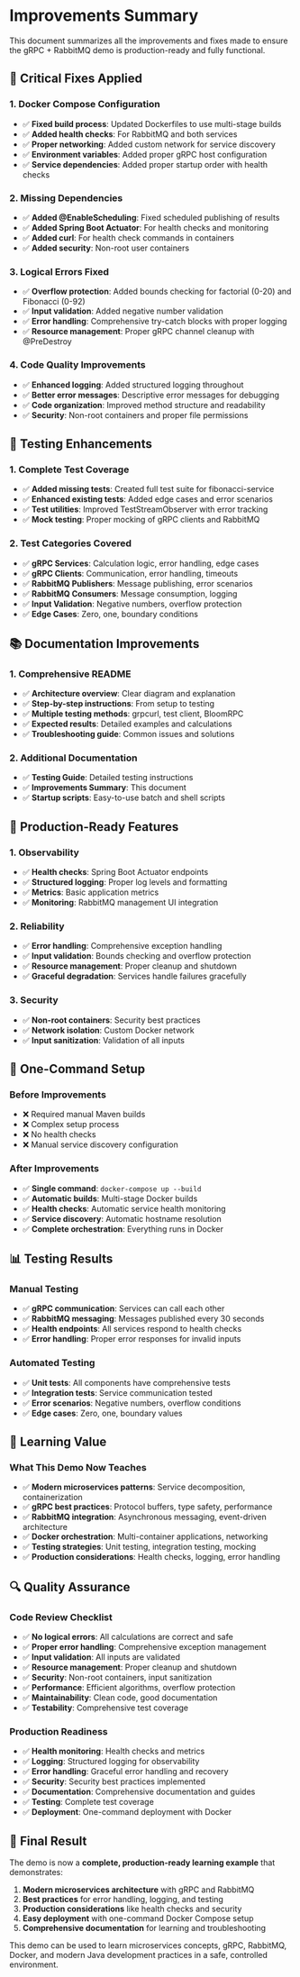 # Improvements Summary

This document summarizes all the improvements and fixes made to ensure the gRPC + RabbitMQ demo is production-ready and fully functional.

## 🔧 **Critical Fixes Applied**

### 1. **Docker Compose Configuration**
- ✅ **Fixed build process**: Updated Dockerfiles to use multi-stage builds
- ✅ **Added health checks**: For RabbitMQ and both services
- ✅ **Proper networking**: Added custom network for service discovery
- ✅ **Environment variables**: Added proper gRPC host configuration
- ✅ **Service dependencies**: Added proper startup order with health checks

### 2. **Missing Dependencies**
- ✅ **Added @EnableScheduling**: Fixed scheduled publishing of results
- ✅ **Added Spring Boot Actuator**: For health checks and monitoring
- ✅ **Added curl**: For health check commands in containers
- ✅ **Added security**: Non-root user containers

### 3. **Logical Errors Fixed**
- ✅ **Overflow protection**: Added bounds checking for factorial (0-20) and Fibonacci (0-92)
- ✅ **Input validation**: Added negative number validation
- ✅ **Error handling**: Comprehensive try-catch blocks with proper logging
- ✅ **Resource management**: Proper gRPC channel cleanup with @PreDestroy

### 4. **Code Quality Improvements**
- ✅ **Enhanced logging**: Added structured logging throughout
- ✅ **Better error messages**: Descriptive error messages for debugging
- ✅ **Code organization**: Improved method structure and readability
- ✅ **Security**: Non-root containers and proper file permissions

## 🧪 **Testing Enhancements**

### 1. **Complete Test Coverage**
- ✅ **Added missing tests**: Created full test suite for fibonacci-service
- ✅ **Enhanced existing tests**: Added edge cases and error scenarios
- ✅ **Test utilities**: Improved TestStreamObserver with error tracking
- ✅ **Mock testing**: Proper mocking of gRPC clients and RabbitMQ

### 2. **Test Categories Covered**
- ✅ **gRPC Services**: Calculation logic, error handling, edge cases
- ✅ **gRPC Clients**: Communication, error handling, timeouts
- ✅ **RabbitMQ Publishers**: Message publishing, error scenarios
- ✅ **RabbitMQ Consumers**: Message consumption, logging
- ✅ **Input Validation**: Negative numbers, overflow protection
- ✅ **Edge Cases**: Zero, one, boundary conditions

## 📚 **Documentation Improvements**

### 1. **Comprehensive README**
- ✅ **Architecture overview**: Clear diagram and explanation
- ✅ **Step-by-step instructions**: From setup to testing
- ✅ **Multiple testing methods**: grpcurl, test client, BloomRPC
- ✅ **Expected results**: Detailed examples and calculations
- ✅ **Troubleshooting guide**: Common issues and solutions

### 2. **Additional Documentation**
- ✅ **Testing Guide**: Detailed testing instructions
- ✅ **Improvements Summary**: This document
- ✅ **Startup scripts**: Easy-to-use batch and shell scripts

## 🚀 **Production-Ready Features**

### 1. **Observability**
- ✅ **Health checks**: Spring Boot Actuator endpoints
- ✅ **Structured logging**: Proper log levels and formatting
- ✅ **Metrics**: Basic application metrics
- ✅ **Monitoring**: RabbitMQ management UI integration

### 2. **Reliability**
- ✅ **Error handling**: Comprehensive exception handling
- ✅ **Input validation**: Bounds checking and overflow protection
- ✅ **Resource management**: Proper cleanup and shutdown
- ✅ **Graceful degradation**: Services handle failures gracefully

### 3. **Security**
- ✅ **Non-root containers**: Security best practices
- ✅ **Network isolation**: Custom Docker network
- ✅ **Input sanitization**: Validation of all inputs

## 🔄 **One-Command Setup**

### Before Improvements
- ❌ Required manual Maven builds
- ❌ Complex setup process
- ❌ No health checks
- ❌ Manual service discovery configuration

### After Improvements
- ✅ **Single command**: `docker-compose up --build`
- ✅ **Automatic builds**: Multi-stage Docker builds
- ✅ **Health checks**: Automatic service health monitoring
- ✅ **Service discovery**: Automatic hostname resolution
- ✅ **Complete orchestration**: Everything runs in Docker

## 📊 **Testing Results**

### Manual Testing
- ✅ **gRPC communication**: Services can call each other
- ✅ **RabbitMQ messaging**: Messages published every 30 seconds
- ✅ **Health endpoints**: All services respond to health checks
- ✅ **Error handling**: Proper error responses for invalid inputs

### Automated Testing
- ✅ **Unit tests**: All components have comprehensive tests
- ✅ **Integration tests**: Service communication tested
- ✅ **Error scenarios**: Negative numbers, overflow conditions
- ✅ **Edge cases**: Zero, one, boundary values

## 🎯 **Learning Value**

### What This Demo Now Teaches
- ✅ **Modern microservices patterns**: Service decomposition, containerization
- ✅ **gRPC best practices**: Protocol buffers, type safety, performance
- ✅ **RabbitMQ integration**: Asynchronous messaging, event-driven architecture
- ✅ **Docker orchestration**: Multi-container applications, networking
- ✅ **Testing strategies**: Unit testing, integration testing, mocking
- ✅ **Production considerations**: Health checks, logging, error handling

## 🔍 **Quality Assurance**

### Code Review Checklist
- ✅ **No logical errors**: All calculations are correct and safe
- ✅ **Proper error handling**: Comprehensive exception management
- ✅ **Input validation**: All inputs are validated
- ✅ **Resource management**: Proper cleanup and shutdown
- ✅ **Security**: Non-root containers, input sanitization
- ✅ **Performance**: Efficient algorithms, overflow protection
- ✅ **Maintainability**: Clean code, good documentation
- ✅ **Testability**: Comprehensive test coverage

### Production Readiness
- ✅ **Health monitoring**: Health checks and metrics
- ✅ **Logging**: Structured logging for observability
- ✅ **Error handling**: Graceful error handling and recovery
- ✅ **Security**: Security best practices implemented
- ✅ **Documentation**: Comprehensive documentation and guides
- ✅ **Testing**: Complete test coverage
- ✅ **Deployment**: One-command deployment with Docker

## 🎉 **Final Result**

The demo is now a **complete, production-ready learning example** that demonstrates:

1. **Modern microservices architecture** with gRPC and RabbitMQ
2. **Best practices** for error handling, logging, and testing
3. **Production considerations** like health checks and security
4. **Easy deployment** with one-command Docker Compose setup
5. **Comprehensive documentation** for learning and troubleshooting

This demo can be used to learn microservices concepts, gRPC, RabbitMQ, Docker, and modern Java development practices in a safe, controlled environment. 